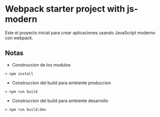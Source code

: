 # Webpack starter project with js-modern

Este el proyecto inicial para crear aplicaciones 
usando JavaScript moderno con webpack.

## Notas
* Construccion de los modulos
 ```
 > npm install
 ```
* Construccion del build para ambiente produccion
 ```
 > npm run build
  ```
* Construccion del build para ambiente desarrollo
 ```
 > npm run build:dev
  ```
